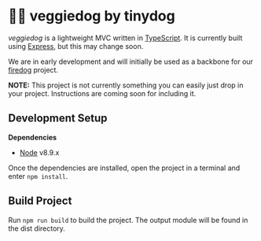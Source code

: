 # 🥕🐶 veggiedog by tinydog

_veggiedog_ is a lightweight MVC written in [TypeScript](https://www.typescriptlang.org/). It is currently built using [Express](https://expressjs.com/), but this may change soon.

We are in early development and will initially be used as a backbone for our  [firedog](https://github.com/tinydogio/firedog) project.

**NOTE:** This project is not currently something you can easily just drop in your project. Instructions are coming soon for including it.

## Development Setup

**Dependencies**
* [Node](https://nodejs.org/) v8.9.x

Once the dependencies are installed, open the project in a terminal and enter ```npm install```.

## Build Project

Run ```npm run build``` to build the project. The output module will be found in the dist directory.

